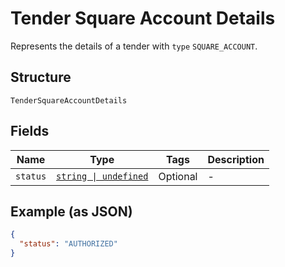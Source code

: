 
# Tender Square Account Details

Represents the details of a tender with `type` `SQUARE_ACCOUNT`.

## Structure

`TenderSquareAccountDetails`

## Fields

| Name | Type | Tags | Description |
|  --- | --- | --- | --- |
| `status` | [`string \| undefined`](../models/tender-square-account-details-status.md) | Optional | - |

## Example (as JSON)

```json
{
  "status": "AUTHORIZED"
}
```

